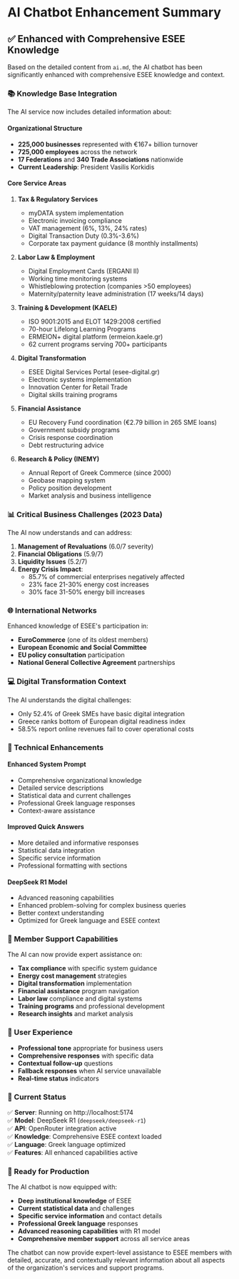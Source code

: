 # AI Chatbot Enhancement Summary

## ✅ **Enhanced with Comprehensive ESEE Knowledge**

Based on the detailed content from `ai.md`, the AI chatbot has been significantly enhanced with comprehensive ESEE knowledge and context.

### **📚 Knowledge Base Integration**

The AI service now includes detailed information about:

#### **Organizational Structure**
- **225,000 businesses** represented with €167+ billion turnover
- **725,000 employees** across the network
- **17 Federations** and **340 Trade Associations** nationwide
- **Current Leadership**: President Vasilis Korkidis

#### **Core Service Areas**
1. **Tax & Regulatory Services**
   - myDATA system implementation
   - Electronic invoicing compliance
   - VAT management (6%, 13%, 24% rates)
   - Digital Transaction Duty (0.3%-3.6%)
   - Corporate tax payment guidance (8 monthly installments)

2. **Labor Law & Employment**
   - Digital Employment Cards (ERGANI II)
   - Working time monitoring systems
   - Whistleblowing protection (companies >50 employees)
   - Maternity/paternity leave administration (17 weeks/14 days)

3. **Training & Development (KAELE)**
   - ISO 9001:2015 and ELOT 1429:2008 certified
   - 70-hour Lifelong Learning Programs
   - ERMEION+ digital platform (ermeion.kaele.gr)
   - 62 current programs serving 700+ participants

4. **Digital Transformation**
   - ESEE Digital Services Portal (esee-digital.gr)
   - Electronic systems implementation
   - Innovation Center for Retail Trade
   - Digital skills training programs

5. **Financial Assistance**
   - EU Recovery Fund coordination (€2.79 billion in 265 SME loans)
   - Government subsidy programs
   - Crisis response coordination
   - Debt restructuring advice

6. **Research & Policy (INEMY)**
   - Annual Report of Greek Commerce (since 2000)
   - Geobase mapping system
   - Policy position development
   - Market analysis and business intelligence

### **📊 Critical Business Challenges (2023 Data)**

The AI now understands and can address:

1. **Management of Revaluations** (6.0/7 severity)
2. **Financial Obligations** (5.9/7)
3. **Liquidity Issues** (5.2/7)
4. **Energy Crisis Impact**:
   - 85.7% of commercial enterprises negatively affected
   - 23% face 21-30% energy cost increases
   - 30% face 31-50% energy bill increases

### **🌐 International Networks**

Enhanced knowledge of ESEE's participation in:
- **EuroCommerce** (one of its oldest members)
- **European Economic and Social Committee**
- **EU policy consultation** participation
- **National General Collective Agreement** partnerships

### **💻 Digital Transformation Context**

The AI understands the digital challenges:
- Only 52.4% of Greek SMEs have basic digital integration
- Greece ranks bottom of European digital readiness index
- 58.5% report online revenues fail to cover operational costs

### **🔧 Technical Enhancements**

#### **Enhanced System Prompt**
- Comprehensive organizational knowledge
- Detailed service descriptions
- Statistical data and current challenges
- Professional Greek language responses
- Context-aware assistance

#### **Improved Quick Answers**
- More detailed and informative responses
- Statistical data integration
- Specific service information
- Professional formatting with sections

#### **DeepSeek R1 Model**
- Advanced reasoning capabilities
- Enhanced problem-solving for complex business queries
- Better context understanding
- Optimized for Greek language and ESEE context

### **🎯 Member Support Capabilities**

The AI can now provide expert assistance on:

- **Tax compliance** with specific system guidance
- **Energy cost management** strategies
- **Digital transformation** implementation
- **Financial assistance** program navigation
- **Labor law** compliance and digital systems
- **Training programs** and professional development
- **Research insights** and market analysis

### **📱 User Experience**

- **Professional tone** appropriate for business users
- **Comprehensive responses** with specific data
- **Contextual follow-up** questions
- **Fallback responses** when AI service unavailable
- **Real-time status** indicators

### **🚀 Current Status**

✅ **Server**: Running on http://localhost:5174  
✅ **Model**: DeepSeek R1 (`deepseek/deepseek-r1`)  
✅ **API**: OpenRouter integration active  
✅ **Knowledge**: Comprehensive ESEE context loaded  
✅ **Language**: Greek language optimized  
✅ **Features**: All enhanced capabilities active  

### **🎉 Ready for Production**

The AI chatbot is now equipped with:
- **Deep institutional knowledge** of ESEE
- **Current statistical data** and challenges
- **Specific service information** and contact details
- **Professional Greek language** responses
- **Advanced reasoning capabilities** with R1 model
- **Comprehensive member support** across all service areas

The chatbot can now provide expert-level assistance to ESEE members with detailed, accurate, and contextually relevant information about all aspects of the organization's services and support programs.
